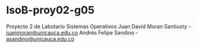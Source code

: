# lsoB-proy02-g05
Proyecto 2 de Labotario Sistemas Operativos
Juan David Moran Santiusty - juanmoran@unicauca.edu.co
Andrés Felipe Sandino - asandino@unicauca.edu.co

